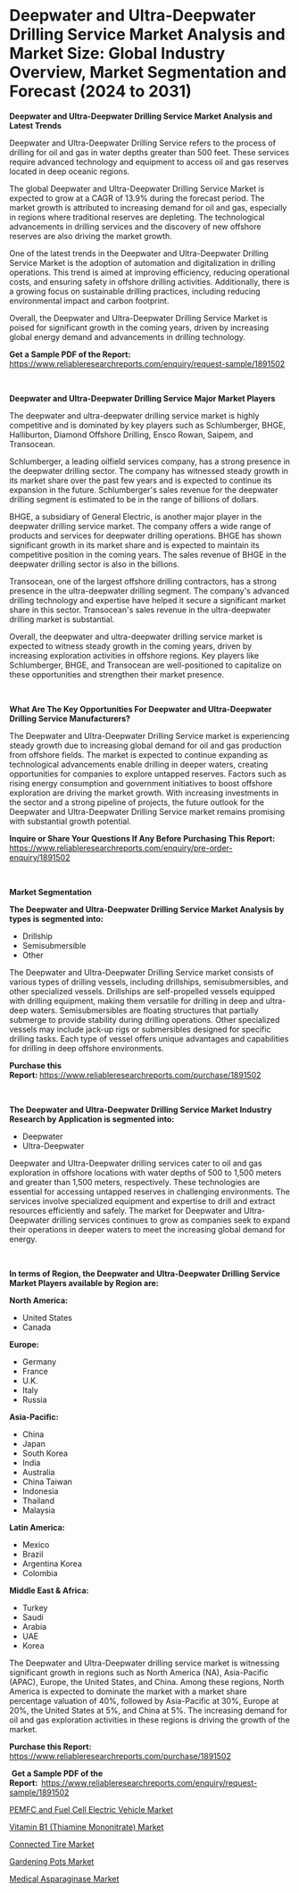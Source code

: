 <p><h1>Deepwater and Ultra-Deepwater Drilling Service Market Analysis and Market Size: Global Industry Overview, Market Segmentation and Forecast (2024 to 2031)</h1></p><p><strong>Deepwater and Ultra-Deepwater Drilling Service Market Analysis and Latest Trends</strong></p>
<p><p>Deepwater and Ultra-Deepwater Drilling Service refers to the process of drilling for oil and gas in water depths greater than 500 feet. These services require advanced technology and equipment to access oil and gas reserves located in deep oceanic regions.</p><p>The global Deepwater and Ultra-Deepwater Drilling Service Market is expected to grow at a CAGR of 13.9% during the forecast period. The market growth is attributed to increasing demand for oil and gas, especially in regions where traditional reserves are depleting. The technological advancements in drilling services and the discovery of new offshore reserves are also driving the market growth.</p><p>One of the latest trends in the Deepwater and Ultra-Deepwater Drilling Service Market is the adoption of automation and digitalization in drilling operations. This trend is aimed at improving efficiency, reducing operational costs, and ensuring safety in offshore drilling activities. Additionally, there is a growing focus on sustainable drilling practices, including reducing environmental impact and carbon footprint.</p><p>Overall, the Deepwater and Ultra-Deepwater Drilling Service Market is poised for significant growth in the coming years, driven by increasing global energy demand and advancements in drilling technology.</p></p>
<p><strong>Get a Sample PDF of the Report:&nbsp;</strong> <a href="https://www.reliableresearchreports.com/enquiry/request-sample/1891502">https://www.reliableresearchreports.com/enquiry/request-sample/1891502</a></p>
<p>&nbsp;</p>
<p><strong>Deepwater and Ultra-Deepwater Drilling Service Major Market Players</strong></p>
<p><p>The deepwater and ultra-deepwater drilling service market is highly competitive and is dominated by key players such as Schlumberger, BHGE, Halliburton, Diamond Offshore Drilling, Ensco Rowan, Saipem, and Transocean. </p><p>Schlumberger, a leading oilfield services company, has a strong presence in the deepwater drilling sector. The company has witnessed steady growth in its market share over the past few years and is expected to continue its expansion in the future. Schlumberger's sales revenue for the deepwater drilling segment is estimated to be in the range of billions of dollars.</p><p>BHGE, a subsidiary of General Electric, is another major player in the deepwater drilling service market. The company offers a wide range of products and services for deepwater drilling operations. BHGE has shown significant growth in its market share and is expected to maintain its competitive position in the coming years. The sales revenue of BHGE in the deepwater drilling sector is also in the billions.</p><p>Transocean, one of the largest offshore drilling contractors, has a strong presence in the ultra-deepwater drilling segment. The company's advanced drilling technology and expertise have helped it secure a significant market share in this sector. Transocean's sales revenue in the ultra-deepwater drilling market is substantial.</p><p>Overall, the deepwater and ultra-deepwater drilling service market is expected to witness steady growth in the coming years, driven by increasing exploration activities in offshore regions. Key players like Schlumberger, BHGE, and Transocean are well-positioned to capitalize on these opportunities and strengthen their market presence.</p></p>
<p>&nbsp;</p>
<p><strong>What Are The Key Opportunities For Deepwater and Ultra-Deepwater Drilling Service Manufacturers?</strong></p>
<p><p>The Deepwater and Ultra-Deepwater Drilling Service market is experiencing steady growth due to increasing global demand for oil and gas production from offshore fields. The market is expected to continue expanding as technological advancements enable drilling in deeper waters, creating opportunities for companies to explore untapped reserves. Factors such as rising energy consumption and government initiatives to boost offshore exploration are driving the market growth. With increasing investments in the sector and a strong pipeline of projects, the future outlook for the Deepwater and Ultra-Deepwater Drilling Service market remains promising with substantial growth potential.</p></p>
<p><strong>Inquire or Share Your Questions If Any Before Purchasing This Report:</strong> <a href="https://www.reliableresearchreports.com/enquiry/pre-order-enquiry/1891502">https://www.reliableresearchreports.com/enquiry/pre-order-enquiry/1891502</a></p>
<p>&nbsp;</p>
<p><strong>Market Segmentation</strong></p>
<p><strong>The Deepwater and Ultra-Deepwater Drilling Service Market Analysis by types is segmented into:</strong></p>
<p><ul><li>Drillship</li><li>Semisubmersible</li><li>Other</li></ul></p>
<p><p>The Deepwater and Ultra-Deepwater Drilling Service market consists of various types of drilling vessels, including drillships, semisubmersibles, and other specialized vessels. Drillships are self-propelled vessels equipped with drilling equipment, making them versatile for drilling in deep and ultra-deep waters. Semisubmersibles are floating structures that partially submerge to provide stability during drilling operations. Other specialized vessels may include jack-up rigs or submersibles designed for specific drilling tasks. Each type of vessel offers unique advantages and capabilities for drilling in deep offshore environments.</p></p>
<p><strong>Purchase this Report:&nbsp;</strong><a href="https://www.reliableresearchreports.com/purchase/1891502">https://www.reliableresearchreports.com/purchase/1891502</a></p>
<p>&nbsp;</p>
<p><strong>The Deepwater and Ultra-Deepwater Drilling Service Market Industry Research by Application is segmented into:</strong></p>
<p><ul><li>Deepwater</li><li>Ultra-Deepwater</li></ul></p>
<p><p>Deepwater and Ultra-Deepwater drilling services cater to oil and gas exploration in offshore locations with water depths of 500 to 1,500 meters and greater than 1,500 meters, respectively. These technologies are essential for accessing untapped reserves in challenging environments. The services involve specialized equipment and expertise to drill and extract resources efficiently and safely. The market for Deepwater and Ultra-Deepwater drilling services continues to grow as companies seek to expand their operations in deeper waters to meet the increasing global demand for energy.</p></p>
<p>&nbsp;</p>
<p><strong>In terms of Region, the Deepwater and Ultra-Deepwater Drilling Service Market Players available by Region are:</strong></p>
<p>
    <p> <strong> North America: </strong>
        <ul>
            <li>United States</li>
            <li>Canada</li>
        </ul>
        </p> 
    <p> <strong> Europe: </strong>
        <ul>
            <li>Germany</li>
            <li>France</li>
            <li>U.K.</li>
            <li>Italy</li>
            <li>Russia</li>
        </ul>
        </p> 
    <p> <strong> Asia-Pacific: </strong>
        <ul>
            <li>China</li>
            <li>Japan</li>
            <li>South Korea</li>
            <li>India</li>
            <li>Australia</li>
            <li>China Taiwan</li>
            <li>Indonesia</li>
            <li>Thailand</li>
            <li>Malaysia</li>
        </ul>
        </p> 
    <p> <strong> Latin America: </strong>
        <ul>
            <li>Mexico</li>
            <li>Brazil</li>
            <li>Argentina Korea</li>
            <li>Colombia</li>
        </ul>
        </p> 
    <p> <strong> Middle East & Africa: </strong>
        <ul>
            <li>Turkey</li>
            <li>Saudi</li>
            <li>Arabia</li>
            <li>UAE</li>
            <li>Korea</li>
        </ul>
    </p>
    </p>
<p><p>The Deepwater and Ultra-Deepwater drilling service market is witnessing significant growth in regions such as North America (NA), Asia-Pacific (APAC), Europe, the United States, and China. Among these regions, North America is expected to dominate the market with a market share percentage valuation of 40%, followed by Asia-Pacific at 30%, Europe at 20%, the United States at 5%, and China at 5%. The increasing demand for oil and gas exploration activities in these regions is driving the growth of the market.</p></p>
<p><strong>Purchase this Report: </strong><a href="https://www.reliableresearchreports.com/purchase/1891502">https://www.reliableresearchreports.com/purchase/1891502</a></p>
<p>&nbsp;<strong>Get a Sample PDF of the Report:&nbsp;&nbsp;</strong><a href="https://www.reliableresearchreports.com/enquiry/request-sample/1891502">https://www.reliableresearchreports.com/enquiry/request-sample/1891502</a></p>
<p><strong></strong></p>
<p><p><a href="https://gentle-editor-9db.notion.site/PEMFC-and-Fuel-Cell-Electric-Vehicle-Market-Research-Report-Provides-Critical-Insights-that-can-help-056f80f13788447591bbcf83046042fa">PEMFC and Fuel Cell Electric Vehicle Market</a></p><p><a href="https://military-diascia-e68.notion.site/Vitamin-B1-Thiamine-Mononitrate-Market-Size-and-Growth-Market-Segmentation-Regional-and-Country--cea6e320bd2243bab7510f2c36fcc2bc">Vitamin B1 (Thiamine Mononitrate) Market</a></p><p><a href="https://view.publitas.com/reportprime-1/connected-tire-market-furnish-information-about-market-size-market-share-market-dynamics-and-projections-spanning-from-2024-to-2031/">Connected Tire Market</a></p><p><a href="https://view.publitas.com/reportprime-1/gardening-pots-market-dynamics-2024-2031-also-about-its-market-trends-projections-and-opportunities/">Gardening Pots Market</a></p><p><a href="https://iodized-pantydraco-05c.notion.site/Medical-Asparaginase-Market-Offers-Provide-Insightful-Data-for-the-Time-Period-from-2024-to-2031-and-e0c6907247cb40a2af3c5233b949ddac">Medical Asparaginase Market</a></p></p>